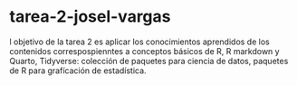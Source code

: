 # tarea-2-josel-vargas
l objetivo de la tarea 2 es aplicar los conocimientos aprendidos de los contenidos correspospienntes a conceptos básicos de R, R markdown y Quarto, Tidyverse: colección de paquetes para ciencia de datos, paquetes de R para grafícación de estadística.

